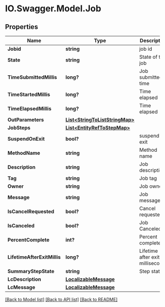 # IO.Swagger.Model.Job
## Properties

Name | Type | Description | Notes
------------ | ------------- | ------------- | -------------
**Jobid** | **string** | job id | 
**State** | **string** | State of the job | 
**TimeSubmittedMillis** | **long?** | Job submitted time | 
**TimeStartedMillis** | **long?** | Time elapsed | [optional] 
**TimeElapsedMillis** | **long?** | Time elapsed | [optional] 
**OutParameters** | [**List&lt;StringToListStringMap&gt;**](StringToListStringMap.md) |  | 
**JobSteps** | [**List&lt;EntityRefToStepMap&gt;**](EntityRefToStepMap.md) |  | 
**SuspendOnExit** | **bool?** |  suspend on exit | [default to false]
**MethodName** | **string** | Method name | 
**Description** | **string** | Job description | [optional] 
**Tag** | **string** | Job tag | [optional] 
**Owner** | **string** | Job owner | [optional] 
**Message** | **string** | Job message | [optional] 
**IsCancelRequested** | **bool?** | Cancel requested | [default to false]
**IsCanceled** | **bool?** | Job Canceled | [default to false]
**PercentComplete** | **int?** | Percent completed | [optional] 
**LifetimeAfterExitMillis** | **long?** | Lifetime after exit in milliseconds | 
**SummaryStepState** | **string** | Step state | 
**LcDescription** | [**LocalizableMessage**](LocalizableMessage.md) |  | [optional] 
**LcMessage** | [**LocalizableMessage**](LocalizableMessage.md) |  | [optional] 

[[Back to Model list]](../README.md#documentation-for-models) [[Back to API list]](../README.md#documentation-for-api-endpoints) [[Back to README]](../README.md)

